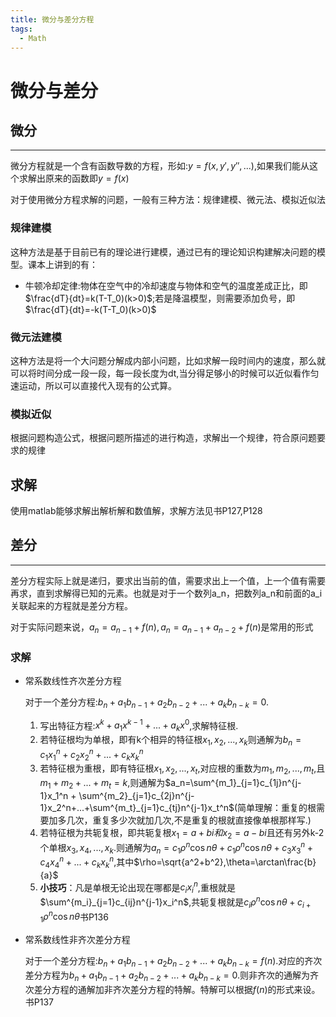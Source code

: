 ```yaml
---
title: 微分与差分方程
tags: 
  - Math
---
```

# 微分与差分

## 微分
---
微分方程就是一个含有函数导数的方程，形如:$y=f(x, y', y'',...)$,如果我们能从这个求解出原来的函数即$y=f(x)$

对于使用微分方程求解的问题，一般有三种方法：规律建模、微元法、模拟近似法

### 规律建模

这种方法是基于目前已有的理论进行建模，通过已有的理论知识构建解决问题的模型。课本上讲到的有：

-  牛顿冷却定律:物体在空气中的冷却速度与物体和空气的温度差成正比，即$\frac{dT}{dt}=k(T-T_0)(k>0)$;若是降温模型，则需要添加负号，即$\frac{dT}{dt}=-k(T-T_0)(k>0)$

### 微元法建模

这种方法是将一个大问题分解成内部小问题，比如求解一段时间内的速度，那么就可以将时间分成一段一段，每一段长度为dt,当分得足够小的时候可以近似看作匀速运动，所以可以直接代入现有的公式算。

### 模拟近似

根据问题构造公式，根据问题所描述的进行构造，求解出一个规律，符合原问题要求的规律

## 求解

使用matlab能够求解出解析解和数值解，求解方法见书P127,P128

## 差分
---

差分方程实际上就是递归，要求出当前的值，需要求出上一个值，上一个值有需要再求，直到求解得已知的元素。也就是对于一个数列a_n，把数列a_n和前面的a_i关联起来的方程就是差分方程。

对于实际问题来说，$a_n=a_{n-1}+f(n),a_n=a_{n-1}+a_{n-2}+f(n)$是常用的形式

### 求解

- 常系数线性齐次差分方程

    对于一个差分方程:$b_n+a_1b_{n-1}+a_2b_{n-2}+...+a_kb_{n-k}=0$.
    1. 写出特征方程:$x^k+a_1x^{k-1}+...+a_kx^{0}$,求解特征根.
    2. 若特征根均为单根，即有k个相异的特征根$x_1,x_2,...,x_k$则通解为$b_n=c_1x_1^n+c_2x_2^{n}+...+c_kx_k^{n}$
    3. 若特征根为重根，即有特征根$x_1,x_2,...,x_t$,对应根的重数为$m_1,m_2,...,m_t$,且$m_1+m_2+...+m_t=k$,则通解为$a_n=\sum^{m_1}_{j=1}c_{1j}n^{j-1}x_1^n + \sum^{m_2}_{j=1}c_{2j}n^{j-1}x_2^n+...+\sum^{m_t}_{j=1}c_{tj}n^{j-1}x_t^n$(简单理解：重复的根需要加多几次，重复多少次就加几次,不是重复的根就直接像单根那样写.)
    4. 若特征根为共轭复根，即共轭复根$x_1=a+bi和x_2=a-bi$且还有另外k-2个单根$x_3,x_4,...,x_k$.则通解为$a_n=c_1\rho^n\cos n\theta + c_1\rho^n\cos n\theta + c_3x_3^n + c_4x_4^n + ... + c_kx_k^n$,其中$\rho=\sqrt{a^2+b^2},\theta=\arctan\frac{b}{a}$
    5. **小技巧**：凡是单根无论出现在哪都是$c_ix_i^n$,重根就是$\sum^{m_i}_{j=1}c_{ij}n^{j-1}x_i^n$,共轭复根就是$c_i\rho^n\cos n\theta + c_{i+1}\rho^n\cos n\theta$书P136

- 常系数线性非齐次差分方程

    对于一个差分方程:$b_n+a_1b_{n-1}+a_2b_{n-2}+...+a_kb_{n-k}=f(n)$.对应的齐次差分方程为$b_n+a_1b_{n-1}+a_2b_{n-2}+...+a_kb_{n-k}=0$.则非齐次的通解为齐次差分方程的通解加非齐次差分方程的特解。特解可以根据$f(n)$的形式来设。书P137